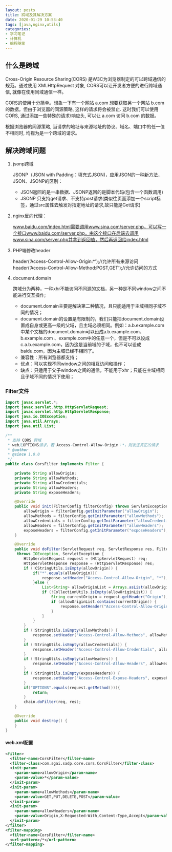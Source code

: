 ```yaml
---
layout: posts
title: 跨域及其解决方案
date: 2020-01-29 10:53:40
tags: [java,nginx,utils]
categories: 
- 学习笔记
- 计算机
- 编程随笔
---
```


## 什么是跨域

Cross-Origin Resource Sharing(CORS) 是W3C为浏览器制定的可以跨域通信的规范。通过使用 XMLHttpRequest 对象, CORS可以让开发者方便的进行跨域通信, 就像在使用同域通信一样。

CORS的使用十分简单。想象一下有一个网站 a.com 想要获取另一个网站 b.com 的数据。但由于浏览器的同源策略, 这样的请求将会被禁止. 这时我们可以使用CORS, 通过添加一些特殊的请求\响应头, 可以让 a.com 访问 b.com 的数据。

根据浏览器的同源策略, 当请求的地址与来源地址的协议、域名、端口中的任一值不相同时, 均视为是一个跨域的请求。

## 解决跨域问题

1. jsonp跨域

    JSONP（JSON with Padding：填充式JSON)，应用JSON的一种新方法，JSON、JSONP的区别：
    - JSON返回的是一串数据、JSONP返回的是脚本代码(包含一个函数调用)
    - JSONP 只支持get请求、不支持post请求(类似往页面添加一个script标签，通过src属性去触发对指定地址的请求,故只能是Get请求)

2. nginx反向代理：

    www.baidu.com/index.html需要调用www.sina.com/server.php，可以写一个接口www.baidu.com/server.php，由这个接口在后端去调用www.sina.com/server.php并拿到返回值，然后再返回给index.html

3. PHP端修改header

    header(‘Access-Control-Allow-Origin:*’);//允许所有来源访问
    header(‘Access-Control-Allow-Method:POST,GET’);//允许访问的方式

4. document.domain

    跨域分为两种，一种xhr不能访问不同源的文档，另一种是不同window之间不能进行交互操作;
    - document.domain主要是解决第二种情况，且只能适用于主域相同子域不同的情况；
    - document.domain的设置是有限制的，我们只能把document.domain设置成自身或更高一级的父域，且主域必须相同。例如：a.b.example.com中某个文档的document.domain可以设成a.b.example.com、b.example.com 、example.com中的任意一个，但是不可以设成c.a.b.example.com，因为这是当前域的子域，也不可以设成baidu.com，因为主域已经不相同了。
    - 兼容性：所有浏览器都支持；
    - 优点：可以实现不同window之间的相互访问和操作；
    - 缺点：只适用于父子window之间的通信，不能用于xhr；只能在主域相同且子域不同的情况下使用；

### Filter文件

```java
import javax.servlet.*;
import javax.servlet.http.HttpServletRequest;
import javax.servlet.http.HttpServletResponse;
import java.io.IOException;
import java.util.Arrays;
import java.util.List;

/**
 * 支持 CORS 跨域
 * web先OPTIONS请求，若 Access-Control-Allow-Origin：*，则发送真正的请求
 * @author
 * @since 1.0.0
 */
public class CorsFilter implements Filter {

    private String allowOrigin;
    private String allowMethods;
    private String allowCredentials;
    private String allowHeaders;
    private String exposeHeaders;

    @Override
    public void init(FilterConfig filterConfig) throws ServletException {
        allowOrigin = filterConfig.getInitParameter("allowOrigin");
        allowMethods = filterConfig.getInitParameter("allowMethods");
        allowCredentials = filterConfig.getInitParameter("allowCredentials");
        allowHeaders = filterConfig.getInitParameter("allowHeaders");
        exposeHeaders = filterConfig.getInitParameter("exposeHeaders");
    }

    @Override
    public void doFilter(ServletRequest req, ServletResponse res, FilterChain chain)
     throws IOException, ServletException {
        HttpServletRequest request = (HttpServletRequest) req;
        HttpServletResponse response = (HttpServletResponse) res;
        if (!CStringUtils.isEmpty(allowOrigin)) {
            if("*".equals(allowOrigin)){
                response.setHeader("Access-Control-Allow-Origin", "*");
            }else {
                List<String> allowOriginList = Arrays.asList(allowOrigin.split(","));
                if (!CollectionUtils.isEmpty(allowOriginList)) {
                    String currentOrigin = request.getHeader("Origin");
                    if (allowOriginList.contains(currentOrigin)) {
                        response.setHeader("Access-Control-Allow-Origin", currentOrigin);
                    }
                }
            }
        }
        if (!StringUtils.isEmpty(allowMethods)) {
            response.setHeader("Access-Control-Allow-Methods", allowMethods);
        }
        if (!StringUtils.isEmpty(allowCredentials)) {
            response.setHeader("Access-Control-Allow-Credentials", allowCredentials);
        }
        if (!StringUtils.isEmpty(allowHeaders)) {
            response.setHeader("Access-Control-Allow-Headers", allowHeaders);
        }
        if (!StringUtils.isEmpty(exposeHeaders)) {
            response.setHeader("Access-Control-Expose-Headers", exposeHeaders);
        }
        if("OPTIONS".equals(request.getMethod())){
            return;
        }
        chain.doFilter(req, res);
    }

    @Override
    public void destroy() {
    }
}
```

#### web.xml配置

```xml
<filter>
  <filter-name>CorsFilter</filter-name>
  <filter-class>com.sgai.sadp.core.cors.CorsFilter</filter-class>
  <init-param>
    <param-name>allowOrigin</param-name>
    <param-value>*</param-value>
  </init-param>
  <init-param>
    <param-name>allowMethods</param-name>
    <param-value>GET,PUT,DELETE,POST</param-value>
  </init-param>
  <init-param>
    <param-name>allowHeaders</param-name>
    <param-value>Origin,X-Requested-With,Content-Type,Accept</param-value>
  </init-param>
</filter>
<filter-mapping>
  <filter-name>CorsFilter</filter-name>
  <url-pattern>/*</url-pattern>
</filter-mapping>
```
